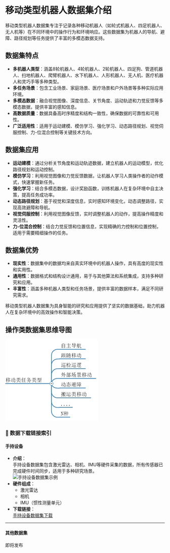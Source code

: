 # 移动类型机器人数据集介绍

移动类型机器人数据集专注于记录各种移动机器人（如轮式机器人、四足机器人、无人机等）在不同环境中的操作行为和环境响应。这些数据集为机器人的导航、避障、路径规划等任务提供了丰富的多模态数据支持。

## 数据集特点
- **多机器人类型**：涵盖8轮机器人、4轮机器人、2轮机器人、四足狗、管道机器人、扫地机器人、爬臂机器人、水下机器人、人形机器人、无人机、医疗机器人和灵巧手等多种类型。
- **多任务场景**：包含工业场景、家庭场景、医疗场景和户外场景等多种实际应用环境。
- **多模态数据**：融合视觉图像、深度信息、关节角度、运动轨迹和力觉反馈等多模态数据，提供丰富的感知信息。
- **高数据质量**：数据具备高时序精度和结构一致性，确保数据的可靠性和可用性。
- **广泛适用性**：适用于运动建模、模仿学习、强化学习、动态路径规划、视觉伺服控制、力-位混合控制等关键技术方向。

## 数据集应用
- **运动建模**：通过分析关节角度和运动轨迹数据，建立机器人的运动模型，优化路径规划和运动控制。
- **模仿学习**：利用视觉图像和力觉反馈数据，让机器人学习人类操作者的动作模式，快速掌握新任务。
- **强化学习**：结合多模态数据，设计奖励函数，训练机器人在复杂环境中自主决策，提高任务成功率。
- **动态路径规划**：基于视觉和深度信息，实时感知环境变化，动态调整路径，实现高效避障和导航。
- **视觉伺服控制**：利用视觉图像反馈，实时调整机器人的动作，提高操作精度和灵活性。
- **力-位混合控制**：结合力觉反馈和位置信息，实现精确的力控制和位置控制，适用于需要精细操作的任务。

## 数据集优势
- **现实性**：数据集中的数据均来自真实环境中的机器人操作，具有高度的现实性和实用性。
- **通用性**：数据格式和结构设计通用，易于与其他算法和系统集成，支持多种研究和应用。
- **丰富性**：涵盖多种机器人类型和任务场景，提供丰富的数据样本，满足不同研究需求。

移动类型机器人数据集为具身智能的研究和应用提供了坚实的数据基础，助力机器人在复杂环境中的高效操作和智能决策。


## 操作类数据集思维导图
![思维导图](思维导图.png)

### 🔗 数据下载链接索引
#### 手持设备
- **介绍**：  
  手持设备数据集包含激光雷达、相机、IMU等硬件采集的数据，所有传感器已完成硬件时间同步，适用于多种研究场景。  
  ![手持设备数据集示例](platform.png)  
- **硬件组成**：  
  - 激光雷达  
  - 相机  
  - IMU（惯性测量单元）  
- **下载链接**：  
  [手持设备数据集下载](https://pan.baidu.com/s/11vOn1z-SQRdsZjTwa9GSuQ?pwd=iRIC)  
---
#### 其他数据集
即将发布